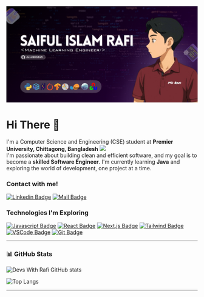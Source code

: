 
<img src="https://github.com/devsWithRafi/devsWithRafi/blob/main/Saiful-Islam-Rafi-Github-benner-image.png">



# Hi There 👋
I'm a Computer Science and Engineering (CSE) student at <b>Premier University, Chittagong, Bangladesh</b> <img src="https://encrypted-tbn0.gstatic.com/images?q=tbn:ANd9GcRdJLKt7BWRIjFtCTU9BebFOvk0G0tSXb09pA&s" width="18"/><br>
I'm passionate about building clean and efficient software, and my goal is to become a <b>skilled Software Engineer</b>. I'm currently learning <b>Java</b> and exploring the world of development, one project at a time.


<h3>Contact with me!</h3>

[![Linkedin Badge](https://img.shields.io/badge/LinkedIn-0077B5?style=for-the-badge&logo=linkedin&logoColor=white)](https://www.linkedin.com/in/saiful-islam-rafi-6705602a6/) [![Mail Badge](https://img.shields.io/badge/Gmail-D14836?style=for-the-badge&logo=gmail&logoColor=white)](mailto:mrrafiwebdev@gmail.com)


<h3>Technologies I'm Exploring</h3>
  
[![Javascript Badge](https://img.shields.io/badge/-Javascript-F0DB4F?style=for-the-badge&labelColor=black&logo=javascript&logoColor=F0DB4F)](#) [![React Badge](https://img.shields.io/badge/-React-61DBFB?style=for-the-badge&labelColor=black&logo=react&logoColor=61DBFB)](#) [![Next.js Badge](https://img.shields.io/badge/next.js-000000?style=for-the-badge&logo=nextdotjs&logoColor=white)](#) [![Tailwind Badge](https://img.shields.io/badge/Tailwind%20CSS-092749?style=for-the-badge&logo=tailwindcss&logoColor=06B6D4&labelColor=000000)](#) [![VSCode Badge](https://img.shields.io/badge/Visual_Studio-5C2D91?style=for-the-badge&logo=visual%20studio&logoColor=white)](#) [![Git Badge](https://img.shields.io/badge/Git-F05032?style=for-the-badge&logo=git&logoColor=white)](#)



 
---

### 📊 GitHub Stats  

![Devs With Rafi GitHub stats](https://github-readme-stats.vercel.app/api?username=devsWithRafi&show_icons=true&theme=radical&cache_seconds=60)

![Top Langs](https://github-readme-stats.vercel.app/api/top-langs/?username=devsWithRafi&layout=compact&theme=radical&cache_seconds=60)







---

